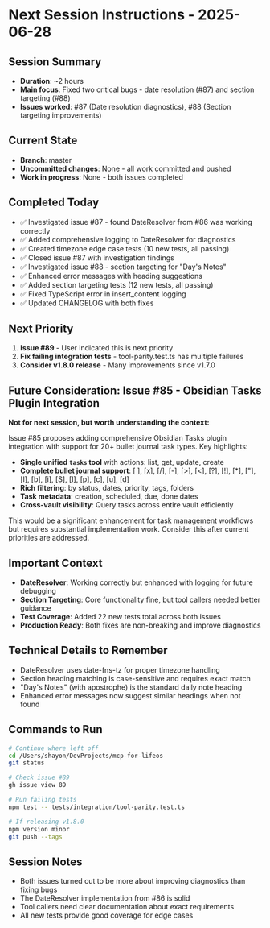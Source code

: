 # Next Session Instructions - 2025-06-28

## Session Summary
- **Duration**: ~2 hours  
- **Main focus**: Fixed two critical bugs - date resolution (#87) and section targeting (#88)
- **Issues worked**: #87 (Date resolution diagnostics), #88 (Section targeting improvements)

## Current State
- **Branch**: master
- **Uncommitted changes**: None - all work committed and pushed
- **Work in progress**: None - both issues completed

## Completed Today
- ✅ Investigated issue #87 - found DateResolver from #86 was working correctly
- ✅ Added comprehensive logging to DateResolver for diagnostics
- ✅ Created timezone edge case tests (10 new tests, all passing)
- ✅ Closed issue #87 with investigation findings
- ✅ Investigated issue #88 - section targeting for "Day's Notes"
- ✅ Enhanced error messages with heading suggestions
- ✅ Added section targeting tests (12 new tests, all passing)
- ✅ Fixed TypeScript error in insert_content logging
- ✅ Updated CHANGELOG with both fixes

## Next Priority
1. **Issue #89** - User indicated this is next priority
2. **Fix failing integration tests** - tool-parity.test.ts has multiple failures
3. **Consider v1.8.0 release** - Many improvements since v1.7.0

## Future Consideration: Issue #85 - Obsidian Tasks Plugin Integration
**Not for next session, but worth understanding the context:**

Issue #85 proposes adding comprehensive Obsidian Tasks plugin integration with support for 20+ bullet journal task types. Key highlights:

- **Single unified `tasks` tool** with actions: list, get, update, create
- **Complete bullet journal support**: [ ], [x], [/], [-], [>], [<], [?], [!], [*], ["], [l], [b], [i], [S], [I], [p], [c], [u], [d]
- **Rich filtering**: by status, dates, priority, tags, folders
- **Task metadata**: creation, scheduled, due, done dates
- **Cross-vault visibility**: Query tasks across entire vault efficiently

This would be a significant enhancement for task management workflows but requires substantial implementation work. Consider this after current priorities are addressed.

## Important Context
- **DateResolver**: Working correctly but enhanced with logging for future debugging
- **Section Targeting**: Core functionality fine, but tool callers needed better guidance
- **Test Coverage**: Added 22 new tests total across both issues
- **Production Ready**: Both fixes are non-breaking and improve diagnostics

## Technical Details to Remember
- DateResolver uses date-fns-tz for proper timezone handling
- Section heading matching is case-sensitive and requires exact match
- "Day's Notes" (with apostrophe) is the standard daily note heading
- Enhanced error messages now suggest similar headings when not found

## Commands to Run
```bash
# Continue where left off
cd /Users/shayon/DevProjects/mcp-for-lifeos
git status

# Check issue #89
gh issue view 89

# Run failing tests
npm test -- tests/integration/tool-parity.test.ts

# If releasing v1.8.0
npm version minor
git push --tags
```

## Session Notes
- Both issues turned out to be more about improving diagnostics than fixing bugs
- The DateResolver implementation from #86 is solid
- Tool callers need clear documentation about exact requirements
- All new tests provide good coverage for edge cases